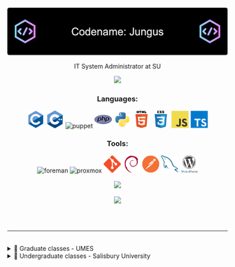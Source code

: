 ![](images/github-header-image.png)
<br>

<p align="center">
  IT System Administrator at SU
</p>

<p align="center">
  <img src="https://komarev.com/ghpvc/?username=jungan2&color=brightgreen&abbreviated=true">
</p>

<h3 align="center">Languages:</h3>
<p align="center">
  <img src="https://raw.githubusercontent.com/devicons/devicon/refs/heads/master/icons/c/c-original.svg" alt="c" width="40" height="40"/>
  <img src="https://raw.githubusercontent.com/devicons/devicon/refs/heads/master/icons/cplusplus/cplusplus-original.svg" alt="cplusplus" width="40" height="40"/>
  <img src="https://puppet.com/sites/default/themes/custom/puppet/images/favicons/favicon.ico" alt="puppet" width="40" height="40"/>
  <img src="https://raw.githubusercontent.com/devicons/devicon/master/icons/php/php-original.svg" alt="php" width="40" height="40"/>
  <img src="https://raw.githubusercontent.com/devicons/devicon/refs/heads/master/icons/python/python-original.svg" alt="python" width="40" height="40"/>
  <img src="https://raw.githubusercontent.com/devicons/devicon/master/icons/html5/html5-original-wordmark.svg" alt="html5" width="40" height="40"/>
  <img src="https://raw.githubusercontent.com/devicons/devicon/master/icons/css3/css3-original-wordmark.svg" alt="css3" width="40" height="40"/>
  <img src="https://raw.githubusercontent.com/devicons/devicon/master/icons/javascript/javascript-original.svg" alt="javascript" width="40" height="40"/>
  <img src="https://raw.githubusercontent.com/devicons/devicon/refs/heads/master/icons/typescript/typescript-original.svg" alt="typescript" width="40" height="40"/>
</p>

<h3 align="center">Tools:</h3>
<p align="center">
  <img src="https://theforeman.org//static/images/favicon_32x32.png" alt="foreman" width="40" height="40"/>
  <img src="https://proxmox.com/favicon.svg" alt="proxmox" width="40" height="40"/>
  <img src="https://raw.githubusercontent.com/devicons/devicon/refs/heads/master/icons/git/git-original.svg" alt="git" width="40" height="40"/>
  <img src="https://raw.githubusercontent.com/devicons/devicon/refs/heads/master/icons/debian/debian-original.svg" alt="debian" width="40" height="40"/>
  <img src="https://raw.githubusercontent.com/devicons/devicon/refs/heads/master/icons/postman/postman-original.svg" alt="postman" width="40" height="40"/>
  <img src="https://raw.githubusercontent.com/devicons/devicon/refs/heads/master/icons/mysql/mysql-original.svg" alt="mysql" width="40" height="40"/>
  <img src="https://raw.githubusercontent.com/devicons/devicon/refs/heads/master/icons/wordpress/wordpress-original.svg" alt="wordpress" width="40" height="40"/>
</p>

<p align=center>
  <div align=center>
    <a href="https://github.com/anuraghazra/github-readme-stats" title="Go to Source" style="pointer-events:none">
      <img align="center" width=390 src="https://github-readme-stats.vercel.app/api?username=jungan2&show_icons=true&theme=transparent" />
    </a>
  </div>
  <br/>
  <div align=center>
    <a href="https://github.com/anuraghazra/github-readme-stats">
      <img height=200 align="center" src="https://github-readme-stats.vercel.app/api/top-langs/?username=jungan2&langs_count=8&layout=compact&theme=transparent&size_weight=0.5&count_weight=0.5" />
    </a>
  </div>
  <br>

  <!--<img src="https://github-readme-activity-graph.vercel.app/graph?username=jungan2&theme=transparent" width="100%"/>-->
</p>

<br>

---

<br>

<details>
  <summary>🏫 Graduate classes - UMES</summary>
  <br>
  
- Fall 2024
  - CSDP 601 - Analysis and Design of Algorithm
  - CSDP 602 - Database Management Systems

- Spring 2025
  - CSDP 603 - Advanced Operating Systems
  - CSDP 710 - Machine Learning
  - CSDP 720 - Data Science & Analytics
</details>

<details>
  <summary>🏫 Undergraduate classes - Salisbury University</summary>
  
- Fall 2022
  - COSC 426 - Software Engineering II
  - COSC 450 - Operating System

- Spring 2022
  - COSC 425 - Software Engineering I
  - COSC 390 - Undergrad Research Proj (Cyber Security - Infastructure/basic tools)
  - COSC 370 - Computer Networks

- Fall 2021
  - COSC 350 - Systems Software
  - COSC 320 - Advance Data Structures
  - COSC 386 - Database Design & Implementation

- Spring 2021
  - COSC 220 - Computer Science II
  - COSC 362 - Theory of Computation
  - COSC 482 - Computer Graphics (OpenGL)
  - COSC 250 - Microcomputer Organization

- Fall 2020
  - COSC 120 - Computer Science I

</details>
